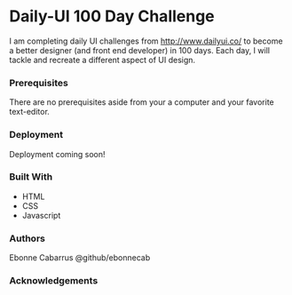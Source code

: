 # Daily-UI 100 Day Challenge
I am completing daily UI challenges from http://www.dailyui.co/ to become a better designer (and front end developer) in 100 days. Each day, I will tackle and recreate a different aspect of UI design.
### Prerequisites
There are no prerequisites aside from your a computer and your favorite text-editor.
### Deployment
Deployment coming soon!
### Built With
* HTML
* CSS
* Javascript
### Authors
Ebonne Cabarrus @github/ebonnecab
### Acknowledgements

